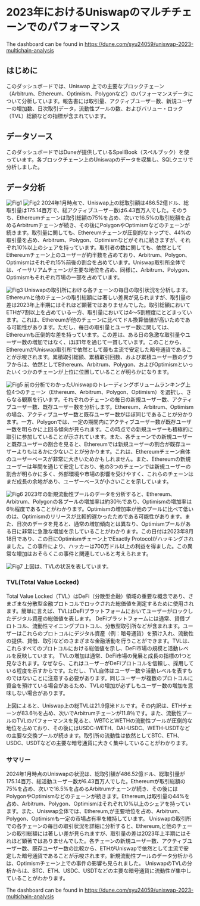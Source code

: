 # 2023年におけるUniswapのマルチチェーンでのパフォーマンス
The dashboard can be found in https://dune.com/syu24059/uniswap-2023-multichain-analysis

## はじめに
このダッシュボードでは、Uniswap 上での主要なブロックチェーン（Arbitrum、Ethereum、Optimism、Polygonなど）のパフォーマンスデータについて分析しています。報告書には取引量、アクティブユーザー数、新規ユーザーの増加数、日次取引データ，流動性プールの数、およびバリュー・ロック（TVL）総額などの指標が含まれています。

## データソース
このダッシュボードではDuneが提供しているSpellBook（スペルブック）を使っています。各ブロックチェーン上のUniswapのデータを収集し、SQLクエリで分析しました。

## データ分析
![Fig1](/2_UniswapMultichain/img/fig1.png "Fig.1  The information of trade amount, trade count and active user on Uniswap.")
![Fig2](/2_UniswapMultichain/img/fig2.png "Fig.2  The comparison of trade information among multi chains.")
2024年1月時点で、Uniswap上の総取引額は486.52億ドル、総取引量は175.14百万で、総アクティブユーザー数は6.43百万人でした。そのうち、Ethereumチェーンは取引総額の75%を占め、次いで16.5%の取引総額を占めるArbitrumチェーンが続き、その後にPolygonやOptimismなどのチェーンが続きます。取引量に関しても、Ethereumチェーンが圧倒的なトップで、44%の取引量を占め、Arbitrum、Polygon、Optimismなどがそれに続きますが、それぞれ10%以上のシェアを持っています。取引者の数に関しても、依然としてEthereumチェーン上のユーザーが約半数を占めており、Arbitrum、Polygon、Optimismはそれぞれ15%前後の割合を占めています。Uniswap取引所全体では、イーサリアムチェーンが主要な地位を占め、同様に、Arbitrum、Polygon、Optimismもそれぞれ市場の一部を占めています。

![Fig3](/2_UniswapMultichain/img/fig3.png "Fig.3  The daily trade information on multi chains.")
Uniswapの取引所における各チェーンの毎日の取引状況を分析します。Ethereumと他のチェーンの取引総額には著しい差異が見られますが、取引量の差は2023年上半期にはそれほど顕著ではありませんでした。取引総額においてETHが7割以上を占めている一方、取引量においては4〜5割程度にとどまっています。これは、Ethereumが他のチェーンに比べてドル換算価値が高いためである可能性があります。ただし、毎日の取引量とユーザー数に関しては、Ethereumも圧倒的な差を持っています。この差は、ある日の急激な取引量やユーザー数の増加ではなく、ほぼ1年を通じて一貫しています。このことから、EthereumがUniswap取引所で依然として最も主流で安定した暗号通貨であることが示唆されます。累積取引総額、累積取引回数、および累積ユーザー数のグラフからは、依然としてEthereum、Arbitrum、Polygon、およびOptimismといったいくつかのチェーンが上位に位置していることが明らかになります。

![Fig5](/2_UniswapMultichain/img/fig5.png "Fig.5 The daily user information on four main chains on uniswap.")
前の分析でわかったUniswapのトレーディングボリュームランキング上位4つのチェーン（Ethereum、Arbitrum、Polygon、Optimism）を選択し、さらなる観察を行います。それぞれのチェーンの毎日の新規ユーザー数、アクティブユーザー数、既存ユーザー数を分析します。Ethereum、Arbitrum、Optimismの場合、アクティブユーザー数と既存ユーザー数がほぼ同じであることが分かります。一方、Polygonでは、一定の期間内にアクティブユーザー数が既存ユーザー数を明らかに上回る傾向が見られます。この時点での新規ユーザーも積極的に取引に参加していることが示されています。また、各チェーンでの新規ユーザーと既存ユーザーの割合を見ると、Ethereumでは新規ユーザーの割合が既存ユーザーよりもはるかに少ないことが分かります。これは、Ethereumチェーン自体のユーザーベースが非常に大きいためかもしれません。また、Ethereumの新規ユーザーは年間を通じて安定しており、他の3つのチェーンでは新規ユーザーの割合が明らかに多く、外部環境や市場の影響を受けやすく、これらのチェーンはまだ成長の余地があり、ユーザーベースが小さいことを示しています。

![Fig6](/2_UniswapMultichain/img/fig6.png "Fig.6 New pool Comparison between Ethereum, Arbitrum, Polygon, and Optimism.")
2023年の新規流動性プールのデータを分析すると、Ethereum、Arbitrum、Polygonの各プールの増加率は約30％であり、Optimismの増加率は6％程度であることがわかります。Optimismの増加率が他のプールに比べて低いのは、Optimismのリリースが比較的遅かったためである可能性があります。また、日次のデータを見ると、通常の増加傾向とは異なり、Optimismプールがある日に非常に急激な増加を示していることがわかります。この日付は2023年8月18日であり、この日にOptimismチェーン上でExactly Protocolがハッキングされました。この事件により、ハッカーは700万ドル以上の利益を得ました。この異常な増加はおそらくこの事件と関連していると考えられます。

![Fig7](/2_UniswapMultichain/img/fig7.png "Fig.7Total value locked comparison between four chains.")
上図は、TVLの状況を表しています。

### TVL(Total Value Locked)
Total Value Locked（TVL）はDeFi（分散型金融）領域の重要な概念であり、さまざまな分散型金融プロトコルでロックされた総価値を測定するために使用されます。簡単に言えば、TVLはDeFiプラットフォームにおいてユーザーがロックしたデジタル資産の総価値を表します。
DeFiプラットフォームには通常、貸借プロトコル、流動性マイニングプロトコル、分散型取引所などが含まれます。ユーザーはこれらのプロトコルにデジタル資産（例：暗号通貨）を預け入れ、流動性の提供、貸借、取引などのさまざまな金融活動を行うことができます。TVLは、これらすべてのプロトコルにおける総価値を示し、DeFi市場の規模と活動レベルを反映しています。
TVLの増加は通常、DeFi市場の発展と成長の指標の1つと見なされます。なぜなら、これはユーザーがDeFiプロトコルを信頼し、採用している程度を示すからです。ただし、TVL自体はユーザー数や活動レベルを表すものではないことに注意する必要があります。同じユーザーが複数のプロトコルに資金を預けている場合があるため、TVLの増加が必ずしもユーザー数の増加を意味しない場合があります。

上図によると、Uniswap上の総TVLは21.9億米ドルです。その内訳は、ETHチェーンが83.6％を占め、次いでArbitrumチェーンが11.8％です。また、流動性プールのTVLのパフォーマンスを見ると、WBTCとWETHの流動性プールが圧倒的な地位を占めており、その後にはUSDC-WETH、DAI-USDC、WETH-USDTなどの主要な交換プールが続きます。取引所の流動性は依然としてBTC、ETH、USDC、USDTなどの主要な暗号通貨に大きく集中していることがわかります。

### サマリー
2024年1月時点のUniswapの状況は、総取引額が486.52億ドル、総取引量が175.14百万、総活動ユーザー数が6.43百万人でした。Ethereumが取引総額の75%を占め、次いで16.5%を占めるArbitrumチェーンが続き、その後にはPolygonやOptimismなどのチェーンが続きます。Ethereum,は取引量の44%を占め、Arbitrum、Polygon、Optimismはそれぞれ10%以上のシェアを持っています。また、Uniswap全体では、Ethereum,が主要地位を占め、Arbitrum、Polygon、Optimismも一定の市場占有率を維持しています。 Uniswapの取引所での各チェーンの毎日の取引状況を詳細に分析すると、Ethereum,と他のチェーンの取引総額には著しい差が見られますが、取引量の差は2023年上半期にはそれほど顕著ではありませんでした。各チェーンの新規ユーザー数、アクティブユーザー数、既存ユーザー数の比較から、ETHがUniswapで依然として主流で安定した暗号通貨であることが示唆されます。新規流動性プールのデータ分析からは、Optimismチェーン上での事件の影響も見られました。 UniswapのTVLの分析からは、BTC、ETH、USDC、USDTなどの主要な暗号通貨に流動性が集中していることがわかります。

The dashboard can be found in https://dune.com/syu24059/uniswap-2023-multichain-analysis



